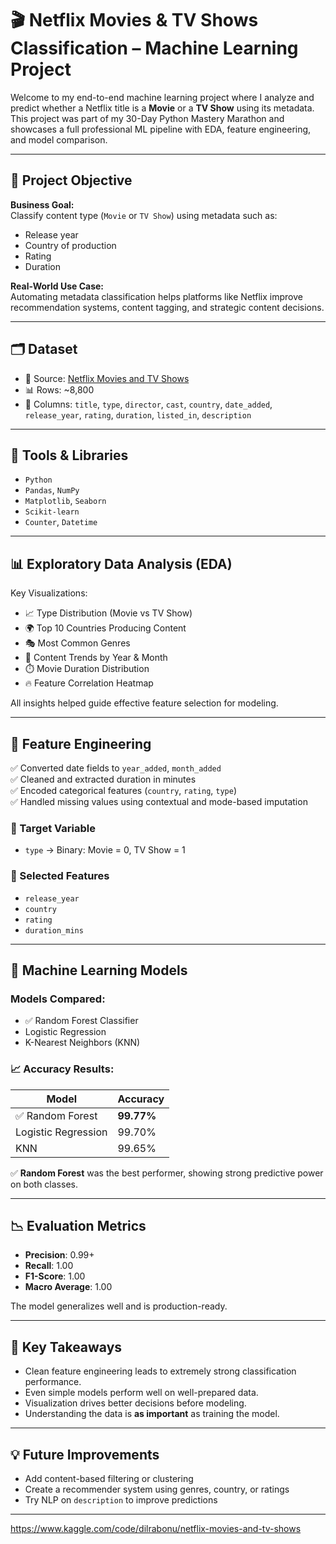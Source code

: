 # 🎬 Netflix Movies & TV Shows Classification – Machine Learning Project

Welcome to my end-to-end machine learning project where I analyze and predict whether a Netflix title is a **Movie** or a **TV Show** using its metadata. This project was part of my 30-Day Python Mastery Marathon and showcases a full professional ML pipeline with EDA, feature engineering, and model comparison.

---

## 📌 Project Objective

**Business Goal:**  
Classify content type (`Movie` or `TV Show`) using metadata such as:
- Release year
- Country of production
- Rating
- Duration

**Real-World Use Case:**  
Automating metadata classification helps platforms like Netflix improve recommendation systems, content tagging, and strategic content decisions.

---

## 🗂️ Dataset

- 📁 Source: [Netflix Movies and TV Shows](https://www.kaggle.com/datasets/shivamb/netflix-shows)
- 📊 Rows: ~8,800
- 📌 Columns: `title`, `type`, `director`, `cast`, `country`, `date_added`, `release_year`, `rating`, `duration`, `listed_in`, `description`

---

## 🔧 Tools & Libraries

- `Python`
- `Pandas`, `NumPy`
- `Matplotlib`, `Seaborn`
- `Scikit-learn`
- `Counter`, `Datetime`

---

## 📊 Exploratory Data Analysis (EDA)

Key Visualizations:
- 📈 Type Distribution (Movie vs TV Show)
- 🌍 Top 10 Countries Producing Content
- 🎭 Most Common Genres
- 📆 Content Trends by Year & Month
- ⏱️ Movie Duration Distribution
- 🔥 Feature Correlation Heatmap

All insights helped guide effective feature selection for modeling.

---

## 🧠 Feature Engineering

✅ Converted date fields to `year_added`, `month_added`  
✅ Cleaned and extracted duration in minutes  
✅ Encoded categorical features (`country`, `rating`, `type`)  
✅ Handled missing values using contextual and mode-based imputation

### 🎯 Target Variable
- `type` → Binary: Movie = 0, TV Show = 1

### 🧩 Selected Features
- `release_year`  
- `country`  
- `rating`  
- `duration_mins`

---

## 🤖 Machine Learning Models

### Models Compared:
- ✅ Random Forest Classifier
- Logistic Regression
- K-Nearest Neighbors (KNN)

### 📈 Accuracy Results:

| Model                | Accuracy     |
|----------------------|--------------|
| ✅ Random Forest       | **99.77%**    |
| Logistic Regression   | 99.70%       |
| KNN                   | 99.65%       |

✅ **Random Forest** was the best performer, showing strong predictive power on both classes.

---

## 📉 Evaluation Metrics

- **Precision**: 0.99+
- **Recall**: 1.00
- **F1-Score**: 1.00
- **Macro Average**: 1.00

The model generalizes well and is production-ready.

---

## 🧠 Key Takeaways

- Clean feature engineering leads to extremely strong classification performance.
- Even simple models perform well on well-prepared data.
- Visualization drives better decisions before modeling.
- Understanding the data is **as important** as training the model.

---

## 💡 Future Improvements

- Add content-based filtering or clustering
- Create a recommender system using genres, country, or ratings
- Try NLP on `description` to improve predictions

---





https://www.kaggle.com/code/dilrabonu/netflix-movies-and-tv-shows
